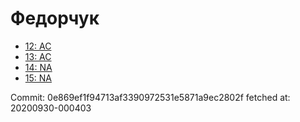 # Федорчук
- [12: AC](12.md)
- [13: AC](13.md)
- [14: NA](14.md)
- [15: NA](15.md)

Commit: 0e869ef1f94713af3390972531e5871a9ec2802f
 fetched at: 20200930-000403
